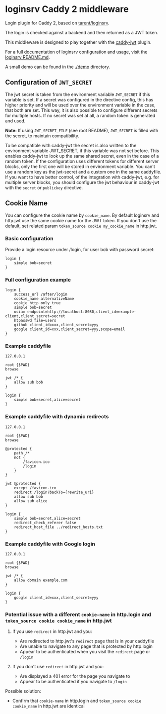 # loginsrv Caddy 2 middleware

Login plugin for Caddy 2, based on [tarent/loginsrv](https://github.com/tarent/loginsrv).

The login is checked against a backend and then returned as a JWT token.

This middleware is designed to play together with the [caddy-jwt](https://github.com/roblabla/caddy-jwt) plugin.

For a full documentation of loginsrv configuration and usage, visit the [loginsrv README.md](https://github.com/tarent/loginsrv).

A small demo can be found in the [./demo](https://github.com/tarent/loginsrv/tree/master/caddy2/demo) directory.

## Configuration of `JWT_SECRET`

The jwt secret is taken from the environment variable `JWT_SECRET` if this variable is set.
If a secret was configured in the directive config, this has higher priority and will be used over the environment variable in the case,
that both are set. This way, it is also possible to configure different secrets for multiple hosts. If no secret was set at all,
a random token is generated and used.

**Note:** If using `JWT_SECRET_FILE` (see root README), `JWT_SECRET` is filled with the secret, to maintain compatibility.

To be compatible with caddy-jwt the secret is also written to the environment variable JWT_SECRET, if this variable was not set before.
This enables caddy-jwt to look up the same shared secret, even in the case of a random token. If the configuration uses different tokens
for different server blocks, only the first one will be stored in environment variable. You can't use a random key as the jwt-secret
and a custom one in the same caddyfile. If you want to have better control, of the integration with caddy-jwt, e.g. for multiple server blocks,
you should configure the jwt behaviour in caddy-jwt with the `secret` or `publickey` directive.

## Cookie Name

You can configure the cookie name by `cookie_name`. By default loginsrv and http.jwt use the same cookie name for the JWT token.
If you don't use the default, set related param `token_source cookie my_cookie_name` in http.jwt.

### Basic configuration

Provide a login resource under /login, for user bob with password secret:

```
login {
    simple bob=secret
}
```

### Full configuration example

```
login {
    success_url /after/login
    cookie_name alternativeName
    cookie_http_only true
    simple bob=secret
    osiam endpoint=http://localhost:8080,client_id=example-client,client_secret=secret
    htpasswd file=users
    github client_id=xxx,client_secret=yyy
    google client_id=xxx,client_secret=yyy,scope=email
}
```

### Example caddyfile

```
127.0.0.1

root {$PWD}
browse

jwt /* {
    allow sub bob
}

login {
    simple bob=secret,alice=secret
}
```

### Example caddyfile with dynamic redirects

```
127.0.0.1

root {$PWD}
browse

@protected {
    path /*
    not {
        /favicon.ico
        /login
    }
}

jwt @protected {
    except /favicon.ico
    redirect /login?backTo={rewrite_uri}
    allow sub bob
    allow sub alice
}

login {
    simple bob=secret,alice=secret
    redirect_check_referer false
    redirect_host_file ../redirect_hosts.txt
}
```

### Example caddyfile with Google login

```
127.0.0.1

root {$PWD}
browse

jwt /* {
    allow domain example.com
}

login {
    google client_id=xxx,client_secret=yyy
}
```

### Potential issue with a different `cookie-name` in http.login and `token_source cookie cookie_name` in http.jwt

1. If you use `redirect` in http.jwt and you:
   * Are redirected to http.jwt's `redirect` page that is in your caddyfile
   * Are unable to navigate to any page that is protected by http.login
   * Appear to be authenticated when you visit the `redirect` page or `/login`

2. If you don't use `redirect` in http.jwt and you:
   * Are displayed a 401 error for the page you navigate to
   * Appear to be authenticated if you navigate to `/login`

Possible solution:

 * Confirm that `cookie-name` in http.login and `token_source cookie cookie_name` in http.jwt are identical
